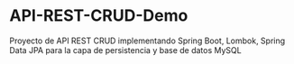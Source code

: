 # API-REST-CRUD-Demo
Proyecto de API REST CRUD implementando Spring Boot, Lombok, Spring Data JPA para la capa de persistencia y base de datos MySQL
